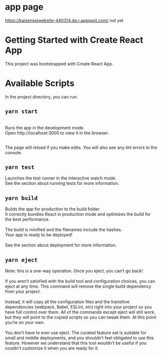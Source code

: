 
# app page
https://kaisenseiwebsite-440314.de.r.appspot.com/
not yet
# Getting Started with Create React App
This project was bootstrapped with Create React App.

# Available Scripts
In the project directory, you can run:
## `yarn start`
<br> 
Runs the app in the development mode.<br>Open http://localhost:3000 to view it in the browser.

<br>The page will reload if you make edits.
You will also see any lint errors in the console.
## `yarn test`
Launches the test runner in the interactive watch mode.<br>
See the section about running tests for more information.

## `yarn build`
Builds the app for production to the build folder.<br>
It correctly bundles React in production mode and optimizes the build for the best performance.
<br> <br>
The build is minified and the filenames include the hashes.<br>
Your app is ready to be deployed!<br>
<br> 
See the section about deployment for more information.
## `yarn eject`
Note: this is a one-way operation. Once you eject, you can’t go back!<br>
<br>
If you aren’t satisfied with the build tool and configuration choices, you can eject at any time. This command will remove the single build dependency from your project.<br>
<br>
Instead, it will copy all the configuration files and the transitive dependencies (webpack, Babel, ESLint, etc) right into your project so you have full control over them. All of the commands except eject will still work, but they will point to the copied scripts so you can tweak them. At this point you’re on your own.<br>
<br>
You don’t have to ever use eject. The curated feature set is suitable for small and middle deployments, and you shouldn’t feel obligated to use this feature. However we understand that this tool wouldn’t be useful if you couldn’t customize it when you are ready for it.<br>
